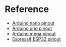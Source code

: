 # Reference

* [Arduino nano pinout](https://s3.us-west-2.amazonaws.com/secure.notion-static.com/5d0c6bcc-96ff-4cd9-8f65-2ffb38f945b1/Untitled.png?X-Amz-Algorithm=AWS4-HMAC-SHA256&X-Amz-Content-Sha256=UNSIGNED-PAYLOAD&X-Amz-Credential=AKIAT73L2G45EIPT3X45%2F20220908%2Fus-west-2%2Fs3%2Faws4_request&X-Amz-Date=20220908T150042Z&X-Amz-Expires=86400&X-Amz-Signature=43ed6dea20c3ca0a0f4bd68eb00015785216eccc79ae56cc46f4e4cd0973ac76&X-Amz-SignedHeaders=host&response-content-disposition=filename%20%3D%22Untitled.png%22&x-id=GetObject)
* [Arduino uno pinout](https://s3.us-west-2.amazonaws.com/secure.notion-static.com/8fed47c0-a70a-40da-8eee-4a6ca10293a6/Untitled.png?X-Amz-Algorithm=AWS4-HMAC-SHA256&X-Amz-Content-Sha256=UNSIGNED-PAYLOAD&X-Amz-Credential=AKIAT73L2G45EIPT3X45%2F20220908%2Fus-west-2%2Fs3%2Faws4_request&X-Amz-Date=20220908T150057Z&X-Amz-Expires=86400&X-Amz-Signature=296bea67e6cb009529a048ca4713d7752f8aa9971d2b6029db88af198c572048&X-Amz-SignedHeaders=host&response-content-disposition=filename%20%3D%22Untitled.png%22&x-id=GetObject)
* [Arduino mega pinout](https://s3.us-west-2.amazonaws.com/secure.notion-static.com/cfa5b59b-c614-4776-b35e-85286061d797/Untitled.png?X-Amz-Algorithm=AWS4-HMAC-SHA256&X-Amz-Content-Sha256=UNSIGNED-PAYLOAD&X-Amz-Credential=AKIAT73L2G45EIPT3X45%2F20220908%2Fus-west-2%2Fs3%2Faws4_request&X-Amz-Date=20220908T150114Z&X-Amz-Expires=86400&X-Amz-Signature=a8f7ed124c3aabf7dbab21c8ac1725352650a2d8073e90e1400be23249c0c618&X-Amz-SignedHeaders=host&response-content-disposition=filename%20%3D%22Untitled.png%22&x-id=GetObject)
* [Espressif ESP32 pinout](https://s3.us-west-2.amazonaws.com/secure.notion-static.com/782c4fe0-d7de-47d4-9662-5611675872f5/Untitled.png?X-Amz-Algorithm=AWS4-HMAC-SHA256&X-Amz-Content-Sha256=UNSIGNED-PAYLOAD&X-Amz-Credential=AKIAT73L2G45EIPT3X45%2F20220908%2Fus-west-2%2Fs3%2Faws4_request&X-Amz-Date=20220908T150025Z&X-Amz-Expires=86400&X-Amz-Signature=9094fcf0a8035c1293eed4e992cbebb970627b85cdae33fa5f3053dccb2aa0a7&X-Amz-SignedHeaders=host&response-content-disposition=filename%20%3D%22Untitled.png%22&x-id=GetObject)
